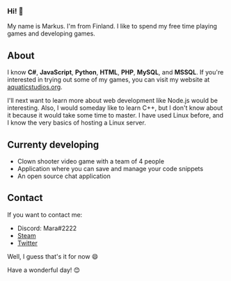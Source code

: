 ### Hi! 👋

My name is Markus. I'm from Finland. I like to spend my free time playing games and developing games.

## About
I know **C#**, **JavaScript**, **Python**, **HTML**, **PHP**, **MySQL**, and **MSSQL**. If you're interested in trying out some of my games, you can visit my website at [aquaticstudios.org](https://aquaticstudios.org).

I'll next want to learn more about web development like Node.js would be interesting. Also, I would someday like to learn C++, but I don't know about it because it would take some time to master.
I have used Linux before, and I know the very basics of hosting a Linux server.

## Currenty developing
- Clown shooter video game with a team of 4 people
- Application where you can save and manage your code snippets
- An open source chat application

## Contact
If you want to contact me:
- Discord: Mara#2222
- [Steam](https://steamcommunity.com/id/Marakusa/)
- [Twitter](https://twitter.com/Marakusa_)


Well, I guess that's it for now 😄

Have a wonderful day! 😊
